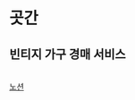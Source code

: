 # 곳간
## 빈티지 가구 경매 서비스
<br>
<a href="https://fate-soprano-45d.notion.site/Gokkan-33f160a49d994c0eac1cb237b768fd13" target="_blank">노션</a>
